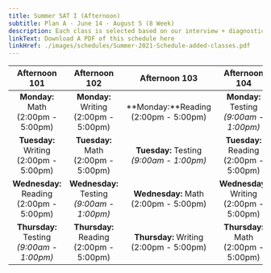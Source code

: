 ```yaml
---
title: Summer SAT I (Afternoon)
subtitle: Plan A - June 14 - August 5 (8 Week)
description: Each class is selected based on our interview + diagnostic testing process
linkText: Download A PDF of this schedule here
linkHref: ./images/schedules/Summer-2021-Schedule-added-classes.pdf
---
```


|                                Afternoon 101                                |                                Afternoon 102                                 |                               Afternoon 103                                |                               Afternoon 104                               |
| :-------------------------------------------------------------------------: | :--------------------------------------------------------------------------: | :------------------------------------------------------------------------: | :-----------------------------------------------------------------------: |
|                   **Monday:** Math<br/> (2:00pm - 5:00pm)                   |                  **Monday:** Writing<br/> (2:00pm - 5:00pm)                  |                 **Monday:**Reading<br/> (2:00pm - 5:00pm)                  | **Monday:** Testing<br/><span class="testing"> _(9:00am - 1:00pm)_</span> |
|                 **Tuesday:** Writing<br/> (2:00pm - 5:00pm)                 |                   **Tuesday:** Math<br/> (2:00pm - 5:00pm)                   | **Tuesday:** Testing<br/><span class="testing"> _(9:00am - 1:00pm)_</span> |                **Tuesday:** Reading<br/> (2:00pm - 5:00pm)                |
|                **Wednesday:** Reading<br/> (2:00pm - 5:00pm)                | **Wednesday:** Testing<br/><span class="testing"> _(9:00am - 1:00pm)_</span> |                 **Wednesday:** Math<br/> (2:00pm - 5:00pm)                 |               **Wednesday**: Writing<br/> (2:00pm - 5:00pm)               |
| **Thursday:** Testing<br/><span class="testing"> _(9:00am - 1:00pm)_</span> |                 **Thursday:** Reading<br/> (2:00pm - 5:00pm)                 |                **Thursday:** Writing<br/> (2:00pm - 5:00pm)                |                 **Thursday:** Math<br/> (2:00pm - 5:00pm)                 |
